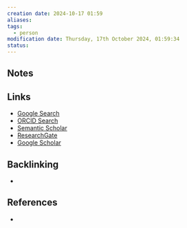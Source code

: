 ```yaml
---
creation date: 2024-10-17 01:59
aliases: 
tags:
  - person
modification date: Thursday, 17th October 2024, 01:59:34
status:
---
```


## Notes

## Links

- [Google Search](https://www.google.com/search?q=Sridevi+Veerasingam)
- [ORCID Search](https://orcid.org/orcid-search/search?searchQuery=Sridevi%20Veerasingam)
- [Semantic Scholar](https://www.semanticscholar.org/search?q=Sridevi%20Veerasingam&sort=relevance)
- [ResearchGate](https://www.researchgate.net/search?q=Sridevi%20Veerasingam)
- [Google Scholar](https://scholar.google.com/scholar?q=Sridevi+Veerasingam)

## Backlinking

+

## References

+
